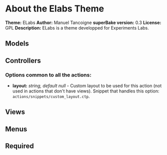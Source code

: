 # About the Elabs Theme
__Theme:__ ELabs
__Author:__ Manuel Tancoigne
__superBake version:__ 0.3
__License:__ GPL
__Description:__
ELabs is a theme developped for Experiments Labs.

## Models

## Controllers

### Options common to all the actions:

 * **layout:** *string, default null* - Custom layout to be used for this action (not used in actions that don't have views). Snippet that handles this option: `actions/snippets/custom_layout.ctp`.


## Views

## Menus

## Required